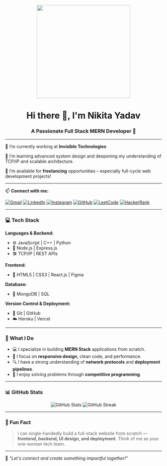 <p align="center">
  <img src="https://media.giphy.com/media/L1R1tvI9svkIWwpVYr/giphy.gif" width="300" />
</p>

<h1 align="center">Hi there 👋, I'm Nikita Yadav</h1>
<h3 align="center">A Passionate Full Stack MERN Developer 🚀</h3>


---

🔭 I’m currently working at **Invisible Technologies**

🌱 I’m learning advanced system design and deepening my understanding of TCP/IP and scalable architecture.

💼 I’m available for **freelancing** opportunities – especially full-cycle web development projects!

---

📫 **Connect with me:**

[![Gmail](https://img.shields.io/badge/Gmail-D14836?style=for-the-badge&logo=gmail&logoColor=white)](mailto:nikitayadav192004@gmail.com)
[![LinkedIn](https://img.shields.io/badge/LinkedIn-0077B5.svg?style=for-the-badge&logo=linkedin&logoColor=white)](https://www.linkedin.com/in/nikita-yadav-1a74b0231/)
[![Instagram](https://img.shields.io/badge/Instagram-E4405F.svg?style=for-the-badge&logo=instagram&logoColor=white)](https://www.instagram.com/nikitayadavv19/)
[![GitHub](https://img.shields.io/badge/GitHub-100000.svg?style=for-the-badge&logo=github&logoColor=white)](https://github.com/nikitayadav19)
[![LeetCode](https://img.shields.io/badge/LeetCode-FFA116.svg?style=for-the-badge&logo=leetcode&logoColor=black)](https://leetcode.com/u/nikitaa_yadav/)
[![HackerRank](https://img.shields.io/badge/HackerRank-2EC866.svg?style=for-the-badge&logo=HackerRank&logoColor=white)](http://hackerrank.com/profile/nikitaa_yadav)

---

### 💻 Tech Stack

**Languages & Backend:**

- ⚙️ JavaScript | C++ | Python  
- 🔧 Node.js | Express.js  
- 🛠 TCP/IP | REST APIs

**Frontend:**

- 🎨 HTML5 | CSS3 | React.js | Figma

**Database:**

- 💾 MongoDB | SQL

**Version Control & Deployment:**

- 🔄 Git | GitHub  
- ☁️ Heroku | Vercel

---

### 🌟 What I Do

- 💻 I specialize in building **MERN Stack** applications from scratch.
- 🎯 I focus on **responsive design**, clean code, and performance.
- 🔍 I have a strong understanding of **network protocols** and **deployment pipelines**.
- 🧠 I enjoy solving problems through **competitive programming**.

---

### 📊 GitHub Stats

<p align="center">
  <img src="https://github-readme-stats.vercel.app/api?username=nikitayadav19&show_icons=true&theme=tokyonight" alt="GitHub Stats" />
  <img src="https://github-readme-streak-stats.herokuapp.com?user=nikitayadav19&theme=tokyonight" alt="GitHub Streak" />
</p>

---

### 🤖 Fun Fact

> I can single-handedly build a full-stack website from scratch — **frontend, backend, UI design, and deployment**. Think of me as your one-woman tech team.

---

📝 *"Let's connect and create something impactful together!"*
